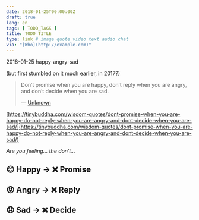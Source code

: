```yaml
---
date: 2018-01-25T00:00:00Z
draft: true
lang: en
tags: [ TODO_TAGS ]
title: TODO_TITLE
type: link # image quote video text audio chat
via: "[Who](http://example.com)"
---
```



2018-01-25 happy-angry-sad

(but first stumbled on it much earlier, in 2017?)

> Don’t promise when you are happy, don’t reply when you are angry, and don’t decide when you are sad.
>
> — [Unknown](https://tinybuddha.com/wisdom-quotes/dont-promise-when-you-are-happy-do-not-reply-when-you-are-angry-and-dont-decide-when-you-are-sad/)

[https://tinybuddha.com/wisdom-quotes/dont-promise-when-you-are-happy-do-not-reply-when-you-are-angry-and-dont-decide-when-you-are-sad/](https://tinybuddha.com/wisdom-quotes/dont-promise-when-you-are-happy-do-not-reply-when-you-are-angry-and-dont-decide-when-you-are-sad/)

*Are you feeling…	 	the don‘t…*

## 😊 Happy		→	❌ Promise
## 😡 Angry  		→	❌ Reply
## 😞 Sad      		→	❌ Decide
